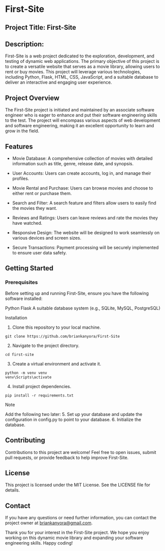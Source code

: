 # First-Site

## Project Title: First-Site
## Description:
First-Site is a web project dedicated to the exploration, development, and testing of dynamic web applications. The primary objective of this project is to create a versatile website that serves as a movie library, allowing users to rent or buy movies. This project will leverage various technologies, including Python, Flask, HTML, CSS, JavaScript, and a suitable database to deliver an interactive and engaging user experience.

## Project Overview
The First-Site project is initiated and maintained by an associate software engineer who is eager to enhance and put their software engineering skills to the test. The project will encompass various aspects of web development and software engineering, making it an excellent opportunity to learn and grow in the field.

## Features
- Movie Database: A comprehensive collection of movies with detailed information such as title, genre, release date, and synopsis.

- User Accounts: Users can create accounts, log in, and manage their profiles.

- Movie Rental and Purchase: Users can browse movies and choose to either rent or purchase them.

- Search and Filter: A search feature and filters allow users to easily find the movies they want.

- Reviews and Ratings: Users can leave reviews and rate the movies they have watched.

- Responsive Design: The website will be designed to work seamlessly on various devices and screen sizes.

- Secure Transactions: Payment processing will be securely implemented to ensure user data safety.

## Getting Started
### Prerequisites
Before setting up and running First-Site, ensure you have the following software installed:

Python
Flask
A suitable database system (e.g., SQLite, MySQL, PostgreSQL)

Installation
1. Clone this repository to your local machine.
```
git clone https://github.com/briankanyora/First-Site
```
2. Navigate to the project directory. 
```
cd first-site
```
3. Create a virtual environment and activate it.
```
python -m venv venv
venv\Scripts\activate
```
4. Install project dependencies. 
```
pip install -r requirements.txt
```
> [!NOTE]
> Add the following two later:
> 5. Set up your database and update the configuration in config.py to point to your database.
> 6. Initialize the database.

## Contributing
Contributions to this project are welcome! Feel free to open issues, submit pull requests, or provide feedback to help improve First-Site.

## License
This project is licensed under the MIT License. See the LICENSE file for details.

## Contact
If you have any questions or need further information, you can contact the project owner at briankanyora@gmail.com.

Thank you for your interest in the First-Site project. We hope you enjoy working on this dynamic movie library and expanding your software engineering skills. Happy coding!